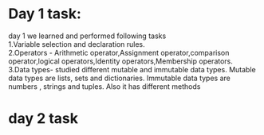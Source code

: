 # Day 1 task:    
  day 1 we learned and performed following tasks    
1.Variable selection and declaration rules.                    
2.Operators - Arithmetic operator,Assignment operator,comparison operator,logical operators,Identity operators,Membership operators.                
3.Data types- studied different mutable and immutable data types. Mutable data types are lists, sets and dictionaries. Immutable data types are numbers , strings and tuples. Also it has different methods                     

# day 2 task
